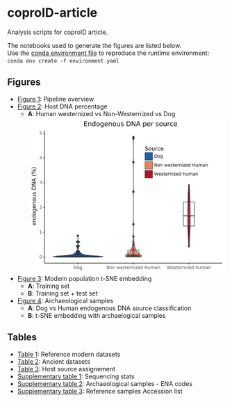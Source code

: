 # coproID-article

Analysis scripts for coproID article.

The notebooks used to generate the figures are listed below.  
Use the [conda environment file](environment.yaml) to reproduce the runtime environment:  
`conda env create -f environment.yaml`


## Figures

- [Figure 1](figures/figure1): Pipeline overview  
- [Figure 2](figures/figure2): Host DNA percentage
    - **A**: Human westernized vs Non-Westernized vs Dog
    ![](figures/figure2/results/figure2.png)
- [Figure 3](figures/figure3): Modern population t-SNE embedding
    - **A**: Training set
    - **B**: Training set + test set
- [Figure 4](): Archaeological samples 
    - **A**: Dog vs Human endogenous DNA source classification
    - **B**: t-SNE embedding with archaelogical samples

## Tables

- [Table 1](tables/table_1_reference_modern_datasets.xlsx): Reference modern datasets
- [Table 2](tables/table_2_archaelogical_datasets.xlsx): Ancient datasets
- [Table 3](): Host source assignement
- [Supplementary table 1](): Sequencing stats
- [Supplementary table 2](): Archaeological samples - ENA codes
- [Supplementary table 3](tables/table_s3_reference_sample_acc_list.xlsx): Reference samples Accession list 
